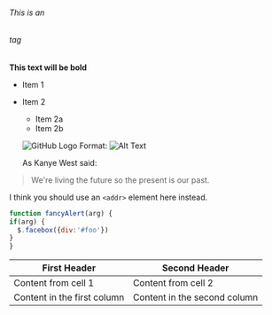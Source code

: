 ###### This is an <h6> tag
  **This text will be bold**
  * Item 1
* Item 2
  * Item 2a
  * Item 2b
  
  ![GitHub Logo](/images/logo.png)
Format: ![Alt Text](url)
  
  As Kanye West said:

> We're living the future so
> the present is our past.
  
  I think you should use an
`<addr>` element here instead.
  
  ```javascript
function fancyAlert(arg) {
  if(arg) {
    $.facebox({div:'#foo'})
  }
}
```
    
  First Header | Second Header
------------ | -------------
Content from cell 1 | Content from cell 2
Content in the first column | Content in the second column
